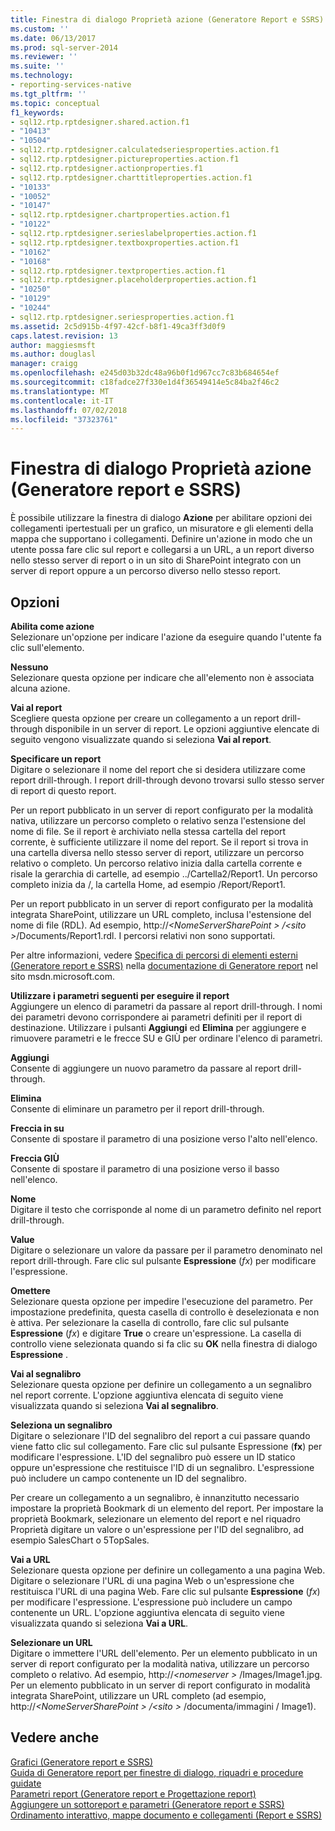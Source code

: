 ```yaml
---
title: Finestra di dialogo Proprietà azione (Generatore Report e SSRS) | Microsoft Docs
ms.custom: ''
ms.date: 06/13/2017
ms.prod: sql-server-2014
ms.reviewer: ''
ms.suite: ''
ms.technology:
- reporting-services-native
ms.tgt_pltfrm: ''
ms.topic: conceptual
f1_keywords:
- sql12.rtp.rptdesigner.shared.action.f1
- "10413"
- "10504"
- sql12.rtp.rptdesigner.calculatedseriesproperties.action.f1
- sql12.rtp.rptdesigner.pictureproperties.action.f1
- sql12.rtp.rptdesigner.actionproperties.f1
- sql12.rtp.rptdesigner.charttitleproperties.action.f1
- "10133"
- "10052"
- "10147"
- sql12.rtp.rptdesigner.chartproperties.action.f1
- "10122"
- sql12.rtp.rptdesigner.serieslabelproperties.action.f1
- sql12.rtp.rptdesigner.textboxproperties.action.f1
- "10162"
- "10168"
- sql12.rtp.rptdesigner.textproperties.action.f1
- sql12.rtp.rptdesigner.placeholderproperties.action.f1
- "10250"
- "10129"
- "10244"
- sql12.rtp.rptdesigner.seriesproperties.action.f1
ms.assetid: 2c5d915b-4f97-42cf-b8f1-49ca3ff3d0f9
caps.latest.revision: 13
author: maggiesmsft
ms.author: douglasl
manager: craigg
ms.openlocfilehash: e245d03b32dc48a96b0f1d967cc7c83b684654ef
ms.sourcegitcommit: c18fadce27f330e1d4f36549414e5c84ba2f46c2
ms.translationtype: MT
ms.contentlocale: it-IT
ms.lasthandoff: 07/02/2018
ms.locfileid: "37323761"
---
```

# <a name="action-properties-dialog-box-report-builder-and-ssrs"></a>Finestra di dialogo Proprietà azione (Generatore report e SSRS)
  È possibile utilizzare la finestra di dialogo **Azione** per abilitare opzioni dei collegamenti ipertestuali per un grafico, un misuratore e gli elementi della mappa che supportano i collegamenti. Definire un'azione in modo che un utente possa fare clic sul report e collegarsi a un URL, a un report diverso nello stesso server di report o in un sito di SharePoint integrato con un server di report oppure a un percorso diverso nello stesso report.  
  
## <a name="options"></a>Opzioni  
 **Abilita come azione**  
 Selezionare un'opzione per indicare l'azione da eseguire quando l'utente fa clic sull'elemento.  
  
 **Nessuno**  
 Selezionare questa opzione per indicare che all'elemento non è associata alcuna azione.  
  
 **Vai al report**  
 Scegliere questa opzione per creare un collegamento a un report drill-through disponibile in un server di report. Le opzioni aggiuntive elencate di seguito vengono visualizzate quando si seleziona **Vai al report**.  
  
 **Specificare un report**  
 Digitare o selezionare il nome del report che si desidera utilizzare come report drill-through. I report drill-through devono trovarsi sullo stesso server di report di questo report.  
  
 Per un report pubblicato in un server di report configurato per la modalità nativa, utilizzare un percorso completo o relativo senza l'estensione del nome di file. Se il report è archiviato nella stessa cartella del report corrente, è sufficiente utilizzare il nome del report. Se il report si trova in una cartella diversa nello stesso server di report, utilizzare un percorso relativo o completo. Un percorso relativo inizia dalla cartella corrente e risale la gerarchia di cartelle, ad esempio ../Cartella2/Report1. Un percorso completo inizia da /, la cartella Home, ad esempio /Report/Report1.  
  
 Per un report pubblicato in un server di report configurato per la modalità integrata SharePoint, utilizzare un URL completo, inclusa l'estensione del nome di file (RDL). Ad esempio, http://*\<NomeServerSharePoint > /\<sito >*/Documents/Report1.rdl. I percorsi relativi non sono supportati.  
  
 Per altre informazioni, vedere [Specifica di percorsi di elementi esterni &#40;Generatore report e SSRS&#41;](report-design/specifying-paths-to-external-items-report-builder-and-ssrs.md) nella [documentazione di Generatore report](http://go.microsoft.com/fwlink/?LinkId=154494) nel sito msdn.microsoft.com.  
  
 **Utilizzare i parametri seguenti per eseguire il report**  
 Aggiungere un elenco di parametri da passare al report drill-through. I nomi dei parametri devono corrispondere ai parametri definiti per il report di destinazione. Utilizzare i pulsanti **Aggiungi** ed **Elimina** per aggiungere e rimuovere parametri e le frecce SU e GIÙ per ordinare l'elenco di parametri.  
  
 **Aggiungi**  
 Consente di aggiungere un nuovo parametro da passare al report drill-through.  
  
 **Elimina**  
 Consente di eliminare un parametro per il report drill-through.  
  
 **Freccia in su**  
 Consente di spostare il parametro di una posizione verso l'alto nell'elenco.  
  
 **Freccia GIÙ**  
 Consente di spostare il parametro di una posizione verso il basso nell'elenco.  
  
 **Nome**  
 Digitare il testo che corrisponde al nome di un parametro definito nel report drill-through.  
  
 **Value**  
 Digitare o selezionare un valore da passare per il parametro denominato nel report drill-through. Fare clic sul pulsante **Espressione** (*fx*) per modificare l'espressione.  
  
 **Omettere**  
 Selezionare questa opzione per impedire l'esecuzione del parametro. Per impostazione predefinita, questa casella di controllo è deselezionata e non è attiva. Per selezionare la casella di controllo, fare clic sul pulsante **Espressione** (*fx*) e digitare **True** o creare un'espressione. La casella di controllo viene selezionata quando si fa clic su **OK** nella finestra di dialogo **Espressione** .  
  
 **Vai al segnalibro**  
 Selezionare questa opzione per definire un collegamento a un segnalibro nel report corrente. L'opzione aggiuntiva elencata di seguito viene visualizzata quando si seleziona **Vai al segnalibro**.  
  
 **Seleziona un segnalibro**  
 Digitare o selezionare l'ID del segnalibro del report a cui passare quando viene fatto clic sul collegamento. Fare clic sul pulsante Espressione (**fx**) per modificare l'espressione. L'ID del segnalibro può essere un ID statico oppure un'espressione che restituisce l'ID di un segnalibro. L'espressione può includere un campo contenente un ID del segnalibro.  
  
 Per creare un collegamento a un segnalibro, è innanzitutto necessario impostare la proprietà Bookmark di un elemento del report. Per impostare la proprietà Bookmark, selezionare un elemento del report e nel riquadro Proprietà digitare un valore o un'espressione per l'ID del segnalibro, ad esempio SalesChart o 5TopSales.  
  
 **Vai a URL**  
 Selezionare questa opzione per definire un collegamento a una pagina Web. Digitare o selezionare l'URL di una pagina Web o un'espressione che restituisca l'URL di una pagina Web. Fare clic sul pulsante **Espressione** (*fx*) per modificare l'espressione. L'espressione può includere un campo contenente un URL. L'opzione aggiuntiva elencata di seguito viene visualizzata quando si seleziona **Vai a URL**.  
  
 **Selezionare un URL**  
 Digitare o immettere l'URL dell'elemento. Per un elemento pubblicato in un server di report configurato per la modalità nativa, utilizzare un percorso completo o relativo. Ad esempio, http://*\<nomeserver >*  /Images/Image1.jpg. Per un elemento pubblicato in un server di report configurato in modalità integrata SharePoint, utilizzare un URL completo (ad esempio, http://*\<NomeServerSharePoint > /\<sito >*  /documenta/immagini / Image1).  
  
## <a name="see-also"></a>Vedere anche  
 [Grafici &#40;Generatore report e SSRS&#41;](report-design/charts-report-builder-and-ssrs.md)   
 [Guida di Generatore report per finestre di dialogo, riquadri e procedure guidate](../../2014/reporting-services/report-builder-help-for-dialog-boxes-panes-and-wizards.md)   
 [Parametri report &#40;Generatore report e Progettazione report&#41;](report-design/report-parameters-report-builder-and-report-designer.md)   
 [Aggiungere un sottoreport e parametri &#40;Generatore report e SSRS&#41;](report-design/add-a-subreport-and-parameters-report-builder-and-ssrs.md)   
 [Ordinamento interattivo, mappe documento e collegamenti &#40;Report e SSRS&#41;](report-design/interactive-sort-document-maps-and-links-report-builder-and-ssrs.md)  
  
  
